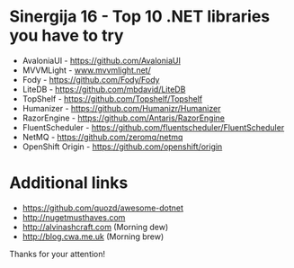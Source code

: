 # Sinergija 16 - Top 10 .NET libraries you have to try

- AvaloniaUI - https://github.com/AvaloniaUI
- MVVMLight - www.mvvmlight.net/
- Fody - https://github.com/Fody/Fody
- LiteDB - https://github.com/mbdavid/LiteDB
- TopShelf - https://github.com/Topshelf/Topshelf
- Humanizer - https://github.com/Humanizr/Humanizer
- RazorEngine - https://github.com/Antaris/RazorEngine
- FluentScheduler - https://github.com/fluentscheduler/FluentScheduler
- NetMQ - https://github.com/zeromq/netmq
- OpenShift Origin - https://github.com/openshift/origin

# Additional links

- https://github.com/quozd/awesome-dotnet 
- http://nugetmusthaves.com
- http://alvinashcraft.com (Morning dew)
- http://blog.cwa.me.uk (Morning brew)

Thanks for your attention!
